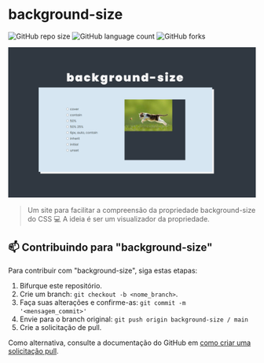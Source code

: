 # background-size

![GitHub repo size](https://img.shields.io/github/repo-size/levxyca/background-size?style=for-the-badge)
![GitHub language count](https://img.shields.io/github/languages/count/levxyca/background-size?style=for-the-badge)
![GitHub forks](https://img.shields.io/github/forks/levxyca/background-size?style=for-the-badge)

<img src="./img/example.png" alt="Print do site. O conteúdo está todo centralizado, em cima, temos o título background-size e logo abaixo um card com duas colunas, a da esquerda com as propriedades para a pessoa usuária escolher e a da direita um container com uma imagem de um gato brincando.">

> Um site para facilitar a compreensão da propriedade background-size do CSS 💻 A ideia é ser um visualizador da propriedade.

## 📫 Contribuindo para "background-size"

Para contribuir com "background-size", siga estas etapas:

1. Bifurque este repositório.
2. Crie um branch: `git checkout -b <nome_branch>`.
3. Faça suas alterações e confirme-as: `git commit -m '<mensagem_commit>'`
4. Envie para o branch original: `git push origin background-size / main`
5. Crie a solicitação de pull.

Como alternativa, consulte a documentação do GitHub em [como criar uma solicitação pull](https://help.github.com/en/github/collaborating-with-issues-and-pull-requests/creating-a-pull-request).
